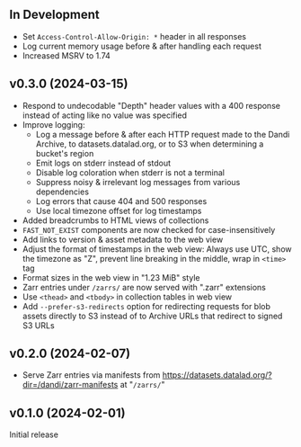 In Development
--------------
- Set `Access-Control-Allow-Origin: *` header in all responses
- Log current memory usage before & after handling each request
- Increased MSRV to 1.74

v0.3.0 (2024-03-15)
-------------------
- Respond to undecodable "Depth" header values with a 400 response instead of
  acting like no value was specified
- Improve logging:
    - Log a message before & after each HTTP request made to the Dandi Archive,
      to datasets.datalad.org, or to S3 when determining a bucket's region
    - Emit logs on stderr instead of stdout
    - Disable log coloration when stderr is not a terminal
    - Suppress noisy & irrelevant log messages from various dependencies
    - Log errors that cause 404 and 500 responses
    - Use local timezone offset for log timestamps
- Added breadcrumbs to HTML views of collections
- `FAST_NOT_EXIST` components are now checked for case-insensitively
- Add links to version & asset metadata to the web view
- Adjust the format of timestamps in the web view: Always use UTC, show the
  timezone as "Z", prevent line breaking in the middle, wrap in `<time>` tag
- Format sizes in the web view in "1.23 MiB" style
- Zarr entries under `/zarrs/` are now served with ".zarr" extensions
- Use `<thead>` and `<tbody>` in collection tables in web view
- Add `--prefer-s3-redirects` option for redirecting requests for blob assets
  directly to S3 instead of to Archive URLs that redirect to signed S3 URLs

v0.2.0 (2024-02-07)
-------------------
- Serve Zarr entries via manifests from
  <https://datasets.datalad.org/?dir=/dandi/zarr-manifests> at "`/zarrs/`"

v0.1.0 (2024-02-01)
-------------------
Initial release
